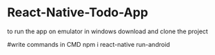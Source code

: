 # React-Native-Todo-App

to run the app on emulator in windows
download and clone the project

#write commands in CMD
npm i 
react-native run-android
